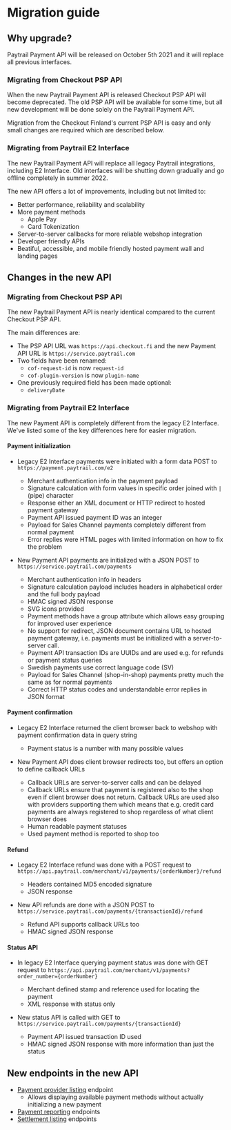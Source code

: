 # Migration guide

## Why upgrade?

Paytrail Payment API will be released on October 5th 2021 and it will replace all previous interfaces.

### Migrating from Checkout PSP API

When the new Paytrail Payment API is released Checkout PSP API will become deprecated. The old PSP API will be available for some time, but all new development will be done solely on the Paytrail Payment API.

Migration from the Checkout Finland's current PSP API is easy and only small changes are required which are described below.

### Migrating from Paytrail E2 Interface

The new Paytrail Payment API will replace all legacy Paytrail integrations, including E2 Interface. Old interfaces will be shutting down gradually and go offline completely in summer 2022.

The new API offers a lot of improvements, including but not limited to:

- Better performance, reliability and scalability
- More payment methods
  - Apple Pay
  - Card Tokenization
- Server-to-server callbacks for more reliable webshop integration
- Developer friendly APIs
- Beatiful, accessible, and mobile friendly hosted payment wall and landing pages

## Changes in the new API

### Migrating from Checkout PSP API

The new Paytrail Payment API is nearly identical compared to the current Checkout PSP API. 

The main differences are:
- The PSP API URL was `https://api.checkout.fi` and the new Payment API URL is `https://service.paytrail.com`
- Two fields have been renamed:
  - `cof-request-id` is now `request-id`
  - `cof-plugin-version` is now `plugin-name`
- One previously required field has been made optional:
  - `deliveryDate`

### Migrating from Paytrail E2 Interface

The new Payment API is completely different from the legacy E2 Interface. We've listed some of the key differences here for easier migration.

#### Payment initialization

- Legacy E2 Interface payments were initiated with a form data POST to `https://payment.paytrail.com/e2`
  - Merchant authentication info in the payment payload
  - Signature calculation with form values in specific order joined with  `|` (pipe) character
  - Response either an XML document or HTTP redirect to hosted payment gateway
  - Payment API issued payment ID was an integer
  - Payload for Sales Channel payments completely different from normal payment
  - Error replies were HTML pages with limited information on how to fix the problem

- New Payment API payments are initialized with a JSON POST to `https://service.paytrail.com/payments`
  - Merchant authentication info in headers
  - Signature calculation payload includes headers in alphabetical order and the full body payload
  - HMAC signed JSON response
  - SVG icons provided
  - Payment methods have a group attribute which allows easy grouping for improved user experience
  - No support for redirect, JSON document contains URL to hosted payment gateway, i.e. payments must be initialized with a server-to-server call.
  - Payment API transaction IDs are UUIDs and are used e.g. for refunds or payment status queries
  - Swedish payments use correct language code (SV)
  - Payload for Sales Channel (shop-in-shop) payments pretty much the same as for normal payments
  - Correct HTTP status codes and understandable error replies in JSON format

#### Payment confirmation

- Legacy E2 Interface returned the client browser back to webshop with payment confirmation data in query string
  - Payment status is a number with many possible values

- New Payment API does client browser redirects too, but offers an option to define callback URLs
  - Callback URLs are server-to-server calls and can be delayed
  - Callback URLs ensure that payment is registered also to the shop even if client browser does not return. Callback URLs are used also with providers supporting them which means that e.g. credit card payments are always registered to shop regardless of what client browser does
  - Human readable payment statuses
  - Used payment method is reported to shop too

#### Refund

- Legacy E2 Interface refund was done with a POST request to `https://api.paytrail.com/merchant/v1/payments/{orderNumber}/refund`
  - Headers contained MD5 encoded signature
  - JSON response

- New API refunds are done with a JSON POST to `https://service.paytrail.com/payments/{transactionId}/refund`
  - Refund API supports callback URLs too
  - HMAC signed JSON response

#### Status API

- In legacy E2 Interface querying payment status was done with GET request to `https://api.paytrail.com/merchant/v1/payments?order_number={orderNumber}`
  - Merchant defined stamp and reference used for locating the payment
  - XML response with status only

- New status API is called with GET to `https://service.paytrail.com/payments/{transactionId}`
  - Payment API issued transaction ID used
  - HMAC signed JSON response with more information than just the status

## New endpoints in the new API

- [Payment provider listing](/#list-providers) endpoint
  - Allows displaying available payment methods without actually initializing a new payment
- [Payment reporting](/#payment-reports) endpoints
- [Settlement listing](/#settlements) endpoints
